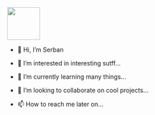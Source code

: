 <img src="https://github.com/Serban75/Serban75/blob/b41ad3a3dca871523f886ec07c53297e0aae3f44/sdx-ro__logo__2022-05-31_.svg" with="75" height="75"> 

- 👋 Hi, I’m Serban

- 👀 I’m interested in interesting sutff...

- 🌱 I’m currently learning many things...

- 💞️ I’m looking to collaborate on cool projects...

- 📫 How to reach me later on...

<!---
Serban75/Serban75 is a ✨ special ✨ repository because its `README.md` (this file) appears on your GitHub profile.
You can click the Preview link to take a look at your changes.
--->

